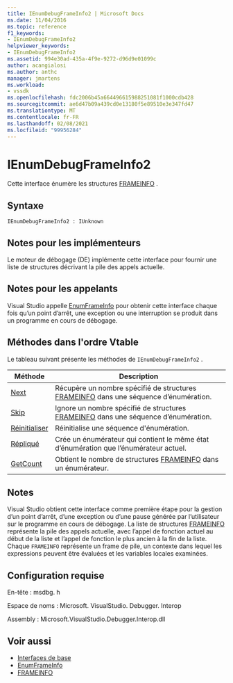 ```yaml
---
title: IEnumDebugFrameInfo2 | Microsoft Docs
ms.date: 11/04/2016
ms.topic: reference
f1_keywords:
- IEnumDebugFrameInfo2
helpviewer_keywords:
- IEnumDebugFrameInfo2
ms.assetid: 994e30ad-435a-4f9e-9272-d96d9e01099c
author: acangialosi
ms.author: anthc
manager: jmartens
ms.workload:
- vssdk
ms.openlocfilehash: fdc2006b45a664496615988251081f1000cdb428
ms.sourcegitcommit: ae6d47b09a439cd0e13180f5e89510e3e347fd47
ms.translationtype: MT
ms.contentlocale: fr-FR
ms.lasthandoff: 02/08/2021
ms.locfileid: "99956284"
---
```

# <a name="ienumdebugframeinfo2"></a>IEnumDebugFrameInfo2
Cette interface énumère les structures [FRAMEINFO](../../../extensibility/debugger/reference/frameinfo.md) .

## <a name="syntax"></a>Syntaxe

```
IEnumDebugFrameInfo2 : IUnknown
```

## <a name="notes-for-implementers"></a>Notes pour les implémenteurs
 Le moteur de débogage (DE) implémente cette interface pour fournir une liste de structures décrivant la pile des appels actuelle.

## <a name="notes-for-callers"></a>Notes pour les appelants
 Visual Studio appelle [EnumFrameInfo](../../../extensibility/debugger/reference/idebugthread2-enumframeinfo.md) pour obtenir cette interface chaque fois qu’un point d’arrêt, une exception ou une interruption se produit dans un programme en cours de débogage.

## <a name="methods-in-vtable-order"></a>Méthodes dans l'ordre Vtable
 Le tableau suivant présente les méthodes de `IEnumDebugFrameInfo2` .

|Méthode|Description|
|------------|-----------------|
|[Next](../../../extensibility/debugger/reference/ienumdebugframeinfo2-next.md)|Récupère un nombre spécifié de structures [FRAMEINFO](../../../extensibility/debugger/reference/frameinfo.md) dans une séquence d’énumération.|
|[Skip](../../../extensibility/debugger/reference/ienumdebugframeinfo2-skip.md)|Ignore un nombre spécifié de structures [FRAMEINFO](../../../extensibility/debugger/reference/frameinfo.md) dans une séquence d’énumération.|
|[Réinitialiser](../../../extensibility/debugger/reference/ienumdebugframeinfo2-reset.md)|Réinitialise une séquence d'énumération.|
|[Répliqué](../../../extensibility/debugger/reference/ienumdebugframeinfo2-clone.md)|Crée un énumérateur qui contient le même état d’énumération que l’énumérateur actuel.|
|[GetCount](../../../extensibility/debugger/reference/ienumdebugframeinfo2-getcount.md)|Obtient le nombre de structures [FRAMEINFO](../../../extensibility/debugger/reference/frameinfo.md) dans un énumérateur.|

## <a name="remarks"></a>Notes
 Visual Studio obtient cette interface comme première étape pour la gestion d’un point d’arrêt, d’une exception ou d’une pause générée par l’utilisateur sur le programme en cours de débogage. La liste de structures [FRAMEINFO](../../../extensibility/debugger/reference/frameinfo.md) représente la pile des appels actuelle, avec l’appel de fonction actuel au début de la liste et l’appel de fonction le plus ancien à la fin de la liste. Chaque `FRAMEINFO` représente un frame de pile, un contexte dans lequel les expressions peuvent être évaluées et les variables locales examinées.

## <a name="requirements"></a>Configuration requise
 En-tête : msdbg. h

 Espace de noms : Microsoft. VisualStudio. Debugger. Interop

 Assembly : Microsoft.VisualStudio.Debugger.Interop.dll

## <a name="see-also"></a>Voir aussi
- [Interfaces de base](../../../extensibility/debugger/reference/core-interfaces.md)
- [EnumFrameInfo](../../../extensibility/debugger/reference/idebugthread2-enumframeinfo.md)
- [FRAMEINFO](../../../extensibility/debugger/reference/frameinfo.md)
